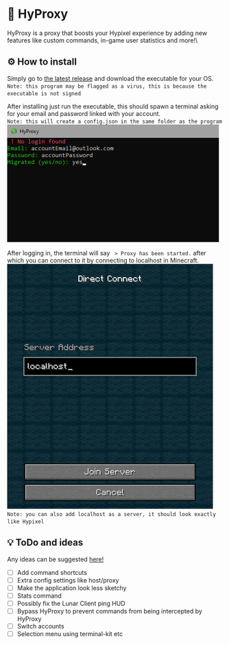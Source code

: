 # 🔌 HyProxy
HyProxy is a proxy that boosts your Hypixel experience by adding new features like custom commands, in-game user statistics and more!\

## ⚙ How to install
Simply go to [the latest release](https://github.com/MauritsWilke/HyProxy/releases/latest) and download the executable for your OS.\
`Note: this program may be flagged as a virus, this is because the executable is not signed`

After installing just run the executable, this should spawn a terminal asking for your email and password linked with your account.\
`Note: this will create a config.json in the same folder as the program`
![image of login](https://raw.githubusercontent.com/MauritsWilke/HyProxy/main/.github/assets/login.png)

After logging in, the terminal will say ` > Proxy has been started.` after which you can connect to it by connecting to localhost in Minecraft.
![example of localhost](https://raw.githubusercontent.com/MauritsWilke/HyProxy/main/.github/assets/localhost.png)
`Note: you can also add localhost as a server, it should look exactly like Hypixel`

## 💡 ToDo and ideas
Any ideas can be suggested [here!](https://github.com/MauritsWilke/HyProxy/discussions/categories/ideas)
 - [ ] Add command shortcuts
 - [ ] Extra config settings like host/proxy
 - [ ] Make the application look less sketchy
 - [ ] Stats command
 - [ ] Possibly fix the Lunar Client ping HUD
 - [ ] Bypass HyProxy to prevent commands from being intercepted by HyProxy
 - [ ] Switch accounts 
 - [ ] Selection menu using terminal-kit etc